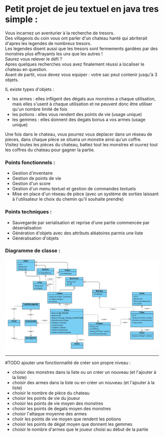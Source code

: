 # Petit projet de jeu textuel en java tres simple :

Vous incarnez un aventurier à la recherche de tresors.  
Des villageois du coin vous ont parler d'un chateau hanté qui abriterait d'apres les legendes de nombreux tresors.  
Les legendes disent aussi que les tresors sont fermements gardées par des monstres plus effrayants les uns que les autres !  
Saurez vous relever le défi ?  
Apres quelques recherches vous avez finalement réussi a localiser le chateau en question.  
Avant de partir, vous devez vous equiper : votre sac peut contenir jusqu'à 3 objets.  

IL existe  types d'objets :

- les armes : elles infligent des dégats aux monstres a chaque utilisation, mais elles s'usent à chaque utilisation et ne peuvent donc être utiliser qu'un nombre limité de fois
- les potions : elles vous rendent des points de vie (usage unique)
- les gemmes : elles donnent des degats bonus a vos armes (usage unique)

Une fois dans le chateau, vous pourrez vous deplacer dans un réseau de pieces, dans chaque pièce se situera un monstre ainsi qu'un coffre.  
Visitez toutes les pièces du chateau, battez tout les monstres et ouvrez tout les coffres du chateau pour gagner la partie.

### Points fonctionnels :
- Gestion d'inventaire
- Gestion de points de vie
- Gestion d'un score
- Gestion d'un menu textuel et gestion de commandes textuels
- Mise en place d'un réseau de pièce (avec un système de sorties laissant à l'utilisateur le choix du chemin qu'il souhaite prendre)

### Points techniques :
- Sauvegarde par serialisation et reprise d'une partie commencée par déserialisation
- Génération d'objets avec des attributs aléatoires parmis une liste
- Généralisation d'objets

### Diagramme de classe :
![Diagramme de classe](https://github.com/clementor5/chateauHante/blob/main/img/diagramme.png)

--------------------------------------------------------------------------------------------------------------------------------------------

#TODO ajouter une fonctionnalité de créer son propre niveau :
- choisir des monstres dans la liste ou un créer un nouveau (et l'ajouter à la liste)
- choisir des armes dans la liste ou en créer un nouveau (et l'ajouter à la liste)
- choisir  le nombre de pièce du chateau
- choisir les points de vie du joueur
- choisir les points de vie moyen des monstres
- choisir les points de degats moyen des monstres
- choisir l'attaque moyenne des armes
- choiir les points de vie moyen que rendent les potions
- choisir les points de dégat moyen que donnent les gemmes
- choisir le nombre d'armes que le joueur choisi au début de la partie

